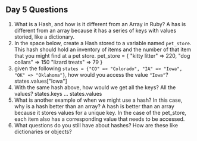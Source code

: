 ## Day 5 Questions

1. What is a Hash, and how is it different from an Array in Ruby?
A has is different from an array because it has a series of keys with values storied, like a dictionary.  
1. In the space below, create a Hash stored to a variable named `pet_store`.  This hash should hold an inventory of items and the number of that item that you might find at a pet store.
pet_store = {
  "kitty litter" => 220,
  "dog collars" => 150
  "lizard treats" => 79
}
1. given the following `states = {"CO" => "Colorado", "IA" => "Iowa", "OK" => "Oklahoma"}`, how would you access the value `"Iowa"`?
states.values["Iowa"]
1. With the same hash above, how would we get all the keys?  All the values?
states.keys  ... states.values
1. What is another example of when we might use a hash?  In this case, why is a hash better than an array?
A hash is better than an array because it stores values for a unique key. In the case of the pet_store, each item also has a corresponding value that needs to be accessed.
1. What questions do you still have about hashes?
How are these like dictionaries or objects?
